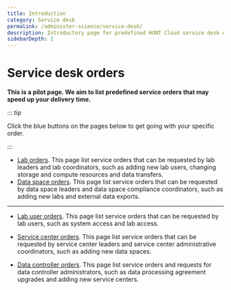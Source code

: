 ```yaml
---
title: Introduction
category: Service desk
permalink: /administer-science/service-desk/
description: Introductory page for predefined HUNT Cloud service desk orders.
sidebarDepth: 2
---
```


# Service desk orders

**This is a pilot page. We aim to list predefined service orders that may speed up your delivery time.**

::: tip

Click the blue buttons on the pages below to get going with your specific order.

:::

* [Lab orders](/administer-science/service-desk/lab-orders). This page list service orders that can be requested by lab leaders and lab coordinators, such as adding new lab users, changing storage and compute resources and data transfers.
* [Data space orders](/service-desk/data-space-orders). This page list service orders that can be requested by data space leaders and data space compliance coordinators, such as adding new labs and external data exports.

----------------------



* [Lab user orders](/do-science/service-desk). This page list service orders that can be requested by lab users, such as system access and lab access.


* [Service center orders](/service-desk/service-center-orders). This page list service orders that can be requested by service center leaders and service center administrative coordinators, such as adding new data spaces.
* [Data controller orders](/service-desk/data-controller-orders/). This page list service orders and requests for data controller administrators, such as data processing agreement upgrades and adding new service centers.
